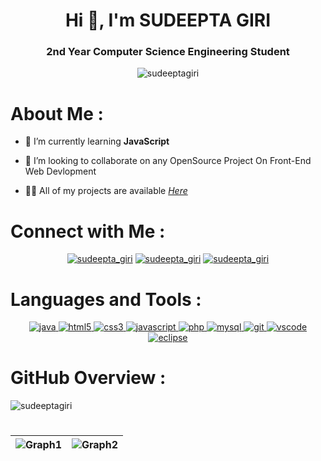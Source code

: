 <h1 align="center">Hi 👋, I'm SUDEEPTA GIRI</h1>
<h3 align="center">2nd Year Computer Science Engineering Student</h3>

<p align="center"> <img src="https://komarev.com/ghpvc/?username=sudeeptagiri&label=Profile%20views&color=0e75b6&style=flat" alt="sudeeptagiri" /> </p>

<h1> <b>About Me :</b>  </h1>

- 🌱 I’m currently learning **JavaScript**

- 👯 I’m looking to collaborate on any OpenSource Project On Front-End Web Devlopment

- 👨‍💻 All of my projects are available [_Here_](https://github.com/SudeeptaGiri)

<h1 align="left"><b>Connect with Me :</b></h1>
<p align="center">
 <a href="https://twitter.com/sudeepta_giri" target="blank"><img src="https://img.shields.io/badge/Twitter-1DA1F2?style=for-the-badge&logo=twitter&logoColor=white" alt="sudeepta_giri" /></a> 
<a href="https://www.linkedin.com/in/sudeepta-giri-6a888521b" target="blank"><img src="https://img.shields.io/badge/LinkedIn-0077B5?style=for-the-badge&logo=linkedin&logoColor=white" alt="sudeepta_giri" /></a>
<a href="https://www.instagram.com/ai.sudeepta" target="blank"><img src="https://img.shields.io/badge/Instagram-E4405F?style=for-the-badge&logo=instagram&logoColor=white" alt="sudeepta_giri" /></a>
<!-- <a href="mailto:sudeeptagiri.11@gmail.com?" target="blank"><img src="https://img.shields.io/badge/Gmail-D14836?style=for-the-badge&logo=gmail&logoColor=white" alt="sudeepta_giri" /></a> -->
</p>

# **Languages and Tools :**

<p align="center">
<a href="https://www.java.com" target="_blank" rel="noreferrer"> <img src="https://img.shields.io/badge/java-%23ED8B00.svg?style=for-the-badge&logo=java&logoColor=white" alt="java"/> </a>
<a href="https://www.w3.org/html/" target="_blank" rel="noreferrer"> <img src="https://img.shields.io/badge/html5-%23E34F26.svg?style=for-the-badge&logo=html5&logoColor=white" alt="html5" /> </a>
 <a href="https://www.w3schools.com/css/" target="_blank" rel="noreferrer"> <img src="https://img.shields.io/badge/css3-%231572B6.svg?style=for-the-badge&logo=css3&logoColor=white" alt="css3" /> </a>
 <a href="https://developer.mozilla.org/en-US/docs/Web/JavaScript" target="_blank" rel="noreferrer"> <img src="https://img.shields.io/badge/javascript-%23323330.svg?style=for-the-badge&logo=javascript&logoColor=%23F7DF1E" alt="javascript" /> 
 <a href="https://www.php.net" target="_blank" rel="noreferrer"> <img src="https://img.shields.io/badge/php-%23777BB4.svg?style=for-the-badge&logo=php&logoColor=white" alt="php" /> </a> 
 <a href="https://www.mysql.com/" target="_blank" rel="noreferrer"> <img src="https://img.shields.io/badge/mysql-%2300f.svg?style=for-the-badge&logo=mysql&logoColor=white" alt="mysql" /> </a>
 <a href="https://git-scm.com/" target="_blank" rel="noreferrer"> <img src="https://img.shields.io/badge/GIT-E44C30?style=for-the-badge&logo=git&logoColor=white" alt="git" /> </a>
 <a href="https://code.visualstudio.com/" target="_blank" rel="noreferrer"> <img src="https://img.shields.io/badge/Visual_Studio_Code-0078D4?style=for-the-badge&logo=visual%20studio%20code&logoColor=white" alt="vscode" /> </a> 
<a href="https://www.eclipse.org/" target="_blank" rel="noreferrer"> <img src="https://img.shields.io/badge/Eclipse-2C2255?style=for-the-badge&logo=eclipse&logoColor=white" alt="eclipse" /> </a>

</p>

<h1><b>GitHub Overview :</b></h1>

<p><img align="center" src="https://github-readme-activity-graph.cyclic.app/graph?username=SudeeptaGiri&theme=react-dark" alt="sudeeptagiri"> 
</p>

<h1></h1>

|![Graph1](https://github-readme-stats.vercel.app/api?username=sudeeptagiri&show_icons=true&theme=radical) | ![Graph2](https://streak-stats.demolab.com/?user=sudeeptagiri&theme=dark) |
| :--: | :--: |

